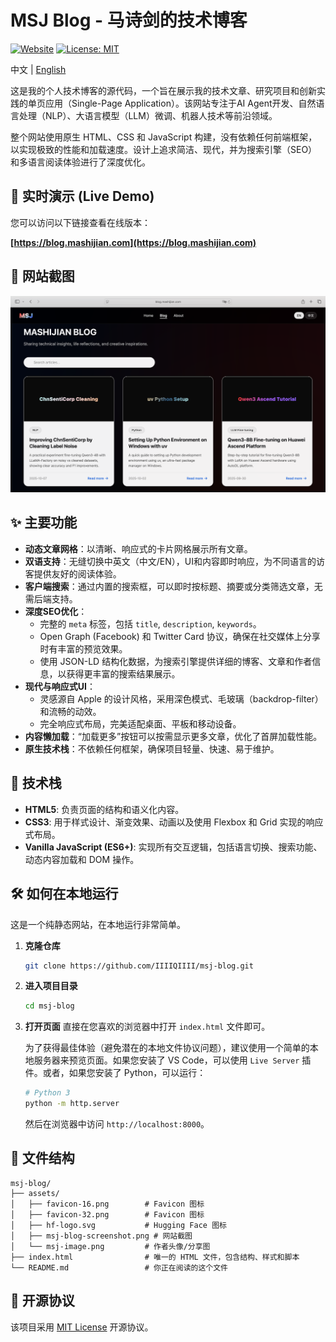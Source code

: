 # MSJ Blog - 马诗剑的技术博客

[![Website](https://img.shields.io/badge/Live_Demo-blog.mashijian.com-blue?style=for-the-badge&logo=vercel)](https://blog.mashijian.com)
[![License: MIT](https://img.shields.io/badge/License-MIT-yellow.svg?style=for-the-badge)](https://opensource.org/licenses/MIT)

中文 | [English](README.md)

这是我的个人技术博客的源代码，一个旨在展示我的技术文章、研究项目和创新实践的单页应用（Single-Page Application）。该网站专注于AI Agent开发、自然语言处理（NLP）、大语言模型（LLM）微调、机器人技术等前沿领域。

整个网站使用原生 HTML、CSS 和 JavaScript 构建，没有依赖任何前端框架，以实现极致的性能和加载速度。设计上追求简洁、现代，并为搜索引擎（SEO）和多语言阅读体验进行了深度优化。

## 🚀 实时演示 (Live Demo)

您可以访问以下链接查看在线版本：

**[https://blog.mashijian.com](https://blog.mashijian.com)**

## 📸 网站截图

[![MSJ Blog Screenshot](assets/msj-blog-screenshot.png)](https://blog.mashijian.com)

## ✨ 主要功能

- **动态文章网格**：以清晰、响应式的卡片网格展示所有文章。
- **双语支持**：无缝切换中英文（中文/EN），UI和内容即时响应，为不同语言的访客提供友好的阅读体验。
- **客户端搜索**：通过内置的搜索框，可以即时按标题、摘要或分类筛选文章，无需后端支持。
- **深度SEO优化**：
    - 完整的 `meta` 标签，包括 `title`, `description`, `keywords`。
    - Open Graph (Facebook) 和 Twitter Card 协议，确保在社交媒体上分享时有丰富的预览效果。
    - 使用 JSON-LD 结构化数据，为搜索引擎提供详细的博客、文章和作者信息，以获得更丰富的搜索结果展示。
- **现代与响应式UI**：
    - 灵感源自 Apple 的设计风格，采用深色模式、毛玻璃（backdrop-filter）和流畅的动效。
    - 完全响应式布局，完美适配桌面、平板和移动设备。
- **内容懒加载**：“加载更多”按钮可以按需显示更多文章，优化了首屏加载性能。
- **原生技术栈**：不依赖任何框架，确保项目轻量、快速、易于维护。

## 🔧 技术栈

- **HTML5**: 负责页面的结构和语义化内容。
- **CSS3**: 用于样式设计、渐变效果、动画以及使用 Flexbox 和 Grid 实现的响应式布局。
- **Vanilla JavaScript (ES6+)**: 实现所有交互逻辑，包括语言切换、搜索功能、动态内容加载和 DOM 操作。

## 🛠️ 如何在本地运行

这是一个纯静态网站，在本地运行非常简单。

1.  **克隆仓库**
    ```bash
    git clone https://github.com/IIIIQIIII/msj-blog.git
    ```

2.  **进入项目目录**
    ```bash
    cd msj-blog
    ```

3.  **打开页面**
    直接在您喜欢的浏览器中打开 `index.html` 文件即可。

    为了获得最佳体验（避免潜在的本地文件协议问题），建议使用一个简单的本地服务器来预览页面。如果您安装了 VS Code，可以使用 `Live Server` 插件。或者，如果您安装了 Python，可以运行：

    ```bash
    # Python 3
    python -m http.server
    ```
    然后在浏览器中访问 `http://localhost:8000`。

## 📂 文件结构

```
msj-blog/
├── assets/
│   ├── favicon-16.png        # Favicon 图标
│   ├── favicon-32.png        # Favicon 图标
│   ├── hf-logo.svg           # Hugging Face 图标
│   ├── msj-blog-screenshot.png # 网站截图
│   └── msj-image.png         # 作者头像/分享图
├── index.html                # 唯一的 HTML 文件，包含结构、样式和脚本
└── README.md                 # 你正在阅读的这个文件
```

## 📜 开源协议

该项目采用 [MIT License](https://opensource.org/licenses/MIT) 开源协议。
